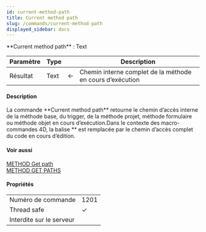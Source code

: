 ```yaml
---
id: current-method-path
title: Current method path
slug: /commands/current-method-path
displayed_sidebar: docs
---
```


<!--REF #_command_.Current method path.Syntax-->**Current method path**  : Text<!-- END REF-->
<!--REF #_command_.Current method path.Params-->
| Paramètre | Type |  | Description |
| --- | --- | --- | --- |
| Résultat | Text | &#8592; | Chemin interne complet de la méthode en cours d’exécution |

<!-- END REF-->

#### Description 

<!--REF #_command_.Current method path.Summary-->La commande **Current method path** retourne le chemin d’accès interne de la méthode base, du trigger, de la méthode projet, méthode formulaire ou méthode objet en cours d’exécution.<!-- END REF-->Dans le contexte des macro-commandes 4D, la balise *<method\_path>* est remplacée par le chemin d’accès complet du code en cours d’édition. 

#### Voir aussi 

[METHOD Get path](method-get-path.md)  
[METHOD GET PATHS](method-get-paths.md)  

#### Propriétés
|  |  |
| --- | --- |
| Numéro de commande | 1201 |
| Thread safe | &check; |
| Interdite sur le serveur ||



